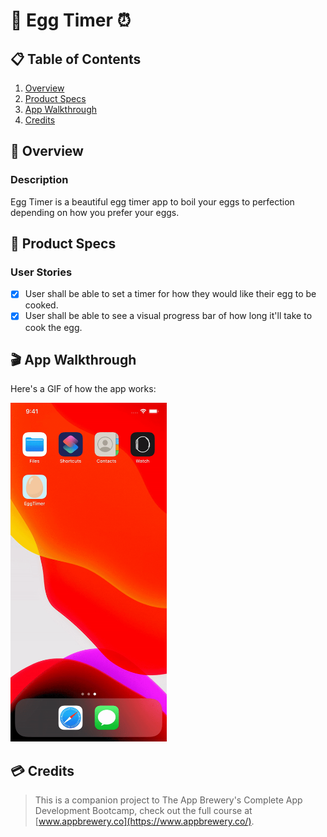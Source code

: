 # 🥚 Egg Timer ⏰

## 📋 Table of Contents
1. [Overview](#-Overview)
2. [Product Specs](#-Product-Specs)
3. [App Walkthrough](#-App-Walkthrough)
4. [Credits](#-Credits)

## 👀 Overview
### Description

Egg Timer is a beautiful egg timer app to boil your eggs to perfection depending on how you prefer your eggs.

## 📕 Product Specs
### User Stories

- [X] User shall be able to set a timer for how they would like their egg to be cooked.
- [X] User shall be able to see a visual progress bar of how long it'll take to cook the egg.

## 🎬 App Walkthrough

Here's a GIF of how the app works:

<img src="https://raw.githubusercontent.com/py415/app-resources/master/GIFs/ios/ios-egg-timer.gif" width="250" />

## 💳 Credits

>This is a companion project to The App Brewery's Complete App Development Bootcamp, check out the full course at [www.appbrewery.co](https://www.appbrewery.co/).
